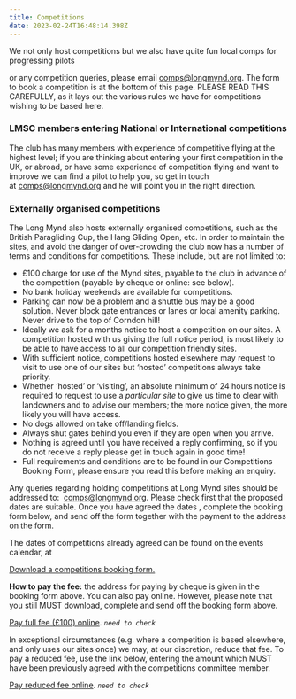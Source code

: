 ```yaml
---
title: Competitions
date: 2023-02-24T16:48:14.398Z
---
```

W﻿e not only host competitions but we also have quite fun local comps for progressing pilots

or any competition queries, please email [comps@longmynd.org](mailto:comps@longmynd.org). The form to book a competition is at the bottom of this page. PLEASE READ THIS CAREFULLY, as it lays out the various rules we have for competitions wishing to be based here.

### **LMSC members entering National or International competitions**

The club has many members with experience of competitive flying at the highest level; if you are thinking about entering your first competition in the UK, or abroad, or have some experience of competition flying and want to improve we can find a pilot to help you, so get in touch at [comps@longmynd.org](mailto:comps@longmynd.org) and he will point you in the right direction.

### Externally organised competitions

The Long Mynd also hosts externally organised competitions, such as the British Paragliding Cup, the Hang Gliding Open, etc. In order to maintain the sites, and avoid the danger of over-crowding the club now has a number of terms and conditions for competitions. These include, but are not limited to:

* £100 charge for use of the Mynd sites, payable to the club in advance of the competition (payable by cheque or online: see below).
* No bank holiday weekends are available for competitions.
* Parking can now be a problem and a shuttle bus may be a good solution. Never block gate entrances or lanes or local amenity parking. Never drive to the top of Corndon hill!
* Ideally we ask for a months notice to host a competition on our sites. A competition hosted with us giving the full notice period, is most likely to be able to have access to all our competition friendly sites.
* With sufficient notice, competitions hosted elsewhere may request to visit to use one of our sites but ‘hosted’ competitions always take priority.
* Whether ‘hosted’ or ‘visiting’, an absolute minimum of 24 hours notice is required to request to use a *particular site* to give us time to clear with landowners and to advise our members; the more notice given, the more likely you will have access.
* No dogs allowed on take off/landing fields.
* Always shut gates behind you even if they are open when you arrive.
* Nothing is agreed until you have received a reply confirming, so if you do not receive a reply please get in touch again in good time!
* Full requirements and conditions are to be found in our Competitions Booking Form, please ensure you read this before making an enquiry.

Any queries regarding holding competitions at Long Mynd sites should be addressed to:  [comps@longmynd.org](mailto:comps@longmynd.org). Please check first that the proposed dates are suitable. Once you have agreed the dates , complete the booking form below, and send off the form together with the payment to the address on the form.

The dates of competitions already agreed can be found on the events calendar, at [](http://www.longmynd.org/?page_id=11)

[Download a competitions booking form.](http://www.longmynd.org/wp-content/uploads/2013/02/Comp_booking.doc)

**How to pay the fee:** the address for paying by cheque is given in the booking form above. You can also pay online. However, please note that you still MUST download, complete and send off the booking form above.

[Pay full fee (£100) online](https://www.paypal.com/cgi-bin/webscr?cmd=_s-xclick&hosted_button_id=9FDX829PQB8MN).  *`need to check`*

In exceptional circumstances (e.g. where a competition is based elsewhere, and only uses our sites once) we may, at our discretion, reduce that fee. To pay a reduced fee, use the link below, entering the amount which MUST have been previously agreed with the competitions committee member.

[Pay reduced fee online](https://www.paypal.com/cgi-bin/webscr?cmd=_s-xclick&hosted_button_id=9XS9YGMMZ88GU). *`need to check`*